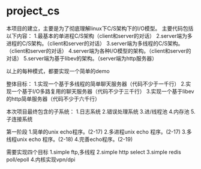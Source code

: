 # project_cs
本项目的建立，主要是为了彻底理解linux下C/S架构下的I/O模型。
主要代码包括以下内容：
1.最基本的单进程C/S架构（client和server的对话）
2.server端为多进程的C/S架构。（client和server的对话）
3.server端为多线程的C/S架构。（client和server的对话）
4.server端为各种I/O模型的架构。（client和server的对话）
5.server端为基于libev的架构。（server端为http服务器）

以上的每种模式，都要实现一个简单的demo

整体目标：
1.实现一个基于多线程的简单聊天服务器（代码不少于一千行）
2.实现一个基于I/O多路复用的聊天服务器（代码不少于三千行）
3.实现一个基于libev的http简单服务器（代码不少于六千行）

本次项目最终包含的子系统：
1.日志系统
2.错误处理系统
3.进/线程池
4.内存池
5.子连接系统

第一阶段
1.简单的unix echo程序。(2-17)
2.多进程unix echo 程序。(2-17)
3.多线程unix echo 程序。(2-18)
4.完善echo程序。(2-19)

需要实现四个目标
1.simple ftp,多线程 
2.simple http select
3.simple redis poll/epoll
4.内核实现vpn/dpi

